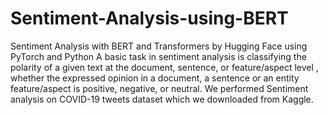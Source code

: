 # Sentiment-Analysis-using-BERT
Sentiment Analysis with BERT and Transformers by
Hugging Face using PyTorch and Python
A basic task in sentiment analysis is classifying the polarity of a given
text at the document, sentence, or feature/aspect level , whether the
expressed opinion in a document, a sentence or an entity
feature/aspect is positive, negative, or neutral. We
performed Sentiment analysis on COVID-19 tweets dataset which we downloaded from Kaggle.
